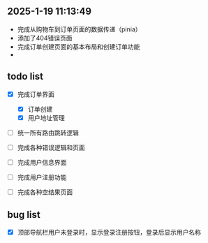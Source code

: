 ## 2025-1-19 11:13:49

- 完成从购物车到订单页面的数据传递（pinia）
- 添加了404错误页面
- 完成订单创建页面的基本布局和创建订单功能
- 




## todo list
- [x] 完成订单界面
    - [x] 订单创建
    - [x] 用户地址管理 

- [ ] 统一所有路由跳转逻辑
- [ ] 完成各种错误逻辑和页面
- [ ] 完成用户信息界面
- [ ] 完成用户注册功能
- [ ] 完成各种空结果页面


## bug list
- [x] 顶部导航栏用户未登录时，显示登录注册按钮，登录后显示用户名称